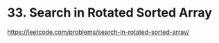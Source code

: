 # 33. Search in Rotated Sorted Array

https://leetcode.com/problems/search-in-rotated-sorted-array/

